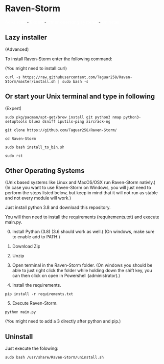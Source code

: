 # Raven-Storm

<a style="color: white;" href="https://github.com/Taguar258/Raven-Storm/blob/master/INSTALLATION.md#lazy-installer">Advanced</a> - <a style="color: white;" href="https://github.com/Taguar258/Raven-Storm/blob/master/INSTALLATION.md#or-start-your-unix-terminal-and-type-in-following">Expert</a> - <a style="color: white;" href="https://github.com/Taguar258/Raven-Storm/blob/master/INSTALLATION.md#other-operating-systems">Other operating systems</a> - <a style="color: white;" href="https://github.com/Taguar258/Raven-Storm/blob/master/INSTALLATION.md#uninstall">Uninstall</a>

## Lazy installer
(Advanced)

To install Raven-Storm enter the following command:

(You might need to install curl)

```curl -s https://raw.githubusercontent.com/Taguar258/Raven-Storm/master/install.sh | sudo bash -s```


## Or start your Unix terminal and type in following

(Expert)

```sudo pkg/pacman/apt-get/brew install git python3 nmap python3-setuptools bluez dsniff iputils-ping aircrack-ng```

```git clone https://github.com/Taguar258/Raven-Storm/```

```cd Raven-Storm```

```sudo bash install_to_bin.sh```

```sudo rst```

## Other Operating Systems

(Unix based systems like Linux and MacOS/OSX run Raven-Storm nativly.)
(In case you want to use Raven-Storm on Windows, you will just need to perform the steps listed below, but keep in mind that it will not run as stable and not every module will work.)

Just install python 3.8 and download this repository.

You will then need to install the requirements (requirements.txt) and execute main.py.

0. Install Python (3.8) (3.6 should work as well.) (On windows, make sure to enable add to PATH.)

1. Download Zip

2. Unzip

3. Open terminal in the Raven-Storm folder. (On windows you should be able to just right click the folder while holding down the shift key, you can then click on open in Powershell (administrator).)

4. Install the requirements.

`pip install -r requirements.txt`

5. Execute Raven-Storm.

`python main.py`

(You might need to add a 3 directly after python and pip.)

## Uninstall

Just execute the folowing:

```
sudo bash /usr/share/Raven-Storm/uninstall.sh
```
